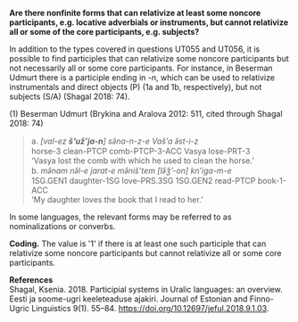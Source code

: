 **Are there nonfinite forms that can relativize at least some noncore participants, e.g. locative adverbials or instruments, but cannot relativize all or some of the core participants, e.g. subjects?**

In addition to the types covered in questions UT055 and UT056, it is possible to find participles that can relativize some noncore participants but not necessarily all or some core participants. For instance, in Beserman Udmurt there is a participle ending in *-n*, which can be used to relativize instrumentals and direct objects (P) (1a and 1b, respectively), but not subjects (S/A) (Shagal 2018: 74).

(1) Beserman Udmurt (Brykina and Aralova 2012: 511, cited through Shagal 2018: 74)<br/>
>a. *[val-ez **š’už’ja-n**] sǝ̑na-n-z-e Vaš’a ǝ̑st-i-z*<br/>
>horse-3 clean-PTCP comb-PTCP-3-ACC Vasya lose-PRT-3<br/>
>‘Vasya lost the comb with which he used to clean the horse.’<br/>
>b. *mǝ̑nam nǝ̑l-e jarat-e mǝ̑niš’tem [lǝ̑ǯ’-on] kn’iga-m-e*<br/>
>1SG.GEN1 daughter-1SG love-PRS.3SG 1SG.GEN2 read-PTCP book-1-ACC<br/>
>‘My daughter loves the book that I read to her.’

In some languages, the relevant forms may be referred to as nominalizations or converbs.

**Coding.** The value is '1' if there is at least one such participle that can relativize some noncore participants but cannot relativize all or some core participants.

**References**<br/>
Shagal, Ksenia. 2018. Participial systems in Uralic languages: an overview. Eesti ja soome-ugri keeleteaduse ajakiri. Journal of Estonian and Finno-Ugric Linguistics 9(1). 55–84. https://doi.org/10.12697/jeful.2018.9.1.03.
